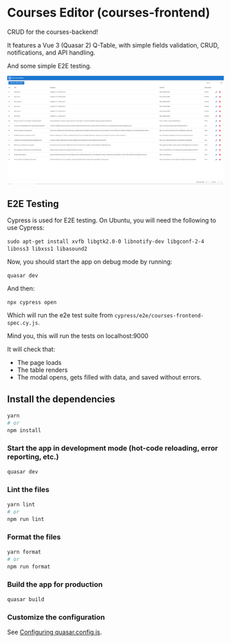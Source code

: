 # Courses Editor (courses-frontend)

CRUD for the courses-backend!

It features a Vue 3 (Quasar 2) Q-Table, with simple fields validation, CRUD, notifications, and API handling.

And some simple E2E testing.

![](courses_screenshot.png)

## E2E Testing

Cypress is used for E2E testing.
On Ubuntu, you will need the following to use Cypress:

`sudo apt-get install xvfb libgtk2.0-0 libnotify-dev libgconf-2-4 libnss3 libxss1 libasound2`

Now, you should start the app on debug mode by running:

`quasar dev`

And then:

`npx cypress open`

Which will run the e2e test suite from `cypress/e2e/courses-frontend-spec.cy.js`.

Mind you, this will run the tests on localhost:9000

It will check that:

- The page loads
- The table renders
- The modal opens, gets filled with data, and saved without errors.

## Install the dependencies

```bash
yarn
# or
npm install
```

### Start the app in development mode (hot-code reloading, error reporting, etc.)

```bash
quasar dev
```

### Lint the files

```bash
yarn lint
# or
npm run lint
```

### Format the files

```bash
yarn format
# or
npm run format
```

### Build the app for production

```bash
quasar build
```

### Customize the configuration

See [Configuring quasar.config.js](https://v2.quasar.dev/quasar-cli-vite/quasar-config-js).
